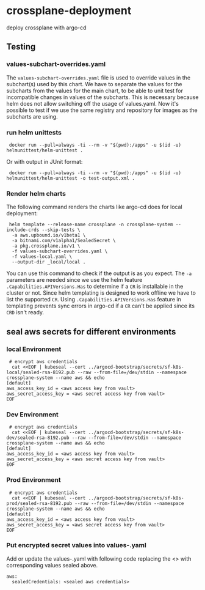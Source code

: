 # crossplane-deployment
deploy crossplane with argo-cd

## Testing

### values-subchart-overrides.yaml

The `values-subchart-overrides.yaml` file is used to override values in the subchart(s) used by this chart.
We have to separate the values for the subcharts from the values for the main chart, to be able to
unit test for incompatible changes in values of the subcharts. This is necessary because helm does not allow
switching off the usage of values.yaml. Now it's possible to test if we use the same registry and repository
for images as the subcharts are using.

### run helm unittests

```shell
 docker run --pull=always -ti --rm -v "$(pwd):/apps" -u $(id -u) helmunittest/helm-unittest .
```

Or with output in JUnit format:

```shell
 docker run --pull=always -ti --rm -v "$(pwd):/apps" -u $(id -u) helmunittest/helm-unittest -o test-output.xml .
```

### Render helm charts
The following command renders the charts like argo-cd does for local deployment:

```
 helm template --release-name crossplane -n crossplane-system --include-crds --skip-tests \
  -a aws.upbound.io/v1beta1 \
  -a bitnami.com/v1alpha1/SealedSecret \
  -a pkg.crossplane.io/v1 \
  -f values-subchart-overrides.yaml \
  -f values-local.yaml \
  --output-dir _local/local . 
```

You can use this command to check if the output is as you expect. The `-a` parameters are needed since we use the
helm feature `.Capabilities.APIVersions.Has` to determine if a `CR` is installable in the cluster or not. Since
helm templating is designed to work offline we have to list the supported `CR`. Using `.Capabilities.APIVersions.Has`
feature in templating prevents sync errors in argo-cd if a `CR` can't be applied since its `CRD` isn't ready.

## seal aws secrets for different environments

### local Environment

```
 # encrypt aws credentials
  cat <<EOF | kubeseal --cert ../argocd-bootstrap/secrets/sf-k8s-local/sealed-rsa-8192.pub --raw --from-file=/dev/stdin --namespace crossplane-system --name aws && echo
[default]
aws_access_key_id = <aws access key from vault>
aws_secret_access_key = <aws secret access key from vault>
EOF
```

### Dev Environment

```
 # encrypt aws credentials
  cat <<EOF | kubeseal --cert ../argocd-bootstrap/secrets/sf-k8s-dev/sealed-rsa-8192.pub --raw --from-file=/dev/stdin --namespace crossplane-system --name aws && echo
[default]
aws_access_key_id = <aws access key from vault>
aws_secret_access_key = <aws secret access key from vault>
EOF
```

### Prod Environment

```
 # encrypt aws credentials
  cat <<EOF | kubeseal --cert ../argocd-bootstrap/secrets/sf-k8s-prod/sealed-rsa-8192.pub --raw --from-file=/dev/stdin --namespace crossplane-system --name aws && echo
[default]
aws_access_key_id = <aws access key from vault>
aws_secret_access_key = <aws secret access key from vault>
EOF
```

### Put encrypted secret values into  values-<stage>.yaml

Add or update the values-<stage>.yaml with following code replacing the <> with corresponding values sealed above.

```
aws:
  sealedCredentials: <sealed aws credentials>
```
